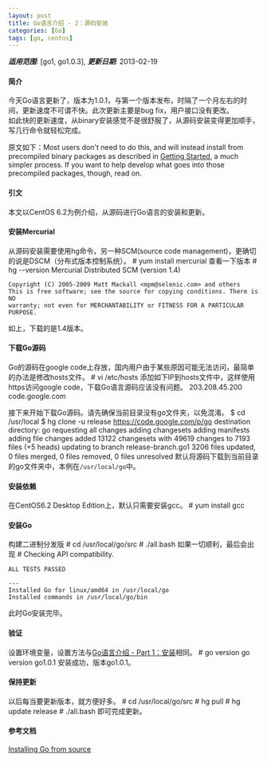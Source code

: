```yaml
---
layout: post
title: Go语言介绍 - 2：源码安装
categories: [Go]
tags: [go, centos]
---
```


***适用范围***: [go1, go1.0.3], ***更新日期***: 2013-02-19

#### 简介
今天Go语言更新了，版本为1.0.1，与第一个版本发布，时隔了一个月左右的时间，更新速度不可谓不快。此次更新主要是bug fix，用户接口没有更改。  
如此快的更新速度，从binary安装感觉不是很舒服了，从源码安装变得更加顺手，写几行命令就轻松完成。

原文如下：Most users don't need to do this, and will instead install from precompiled binary packages as described in [Getting Started][2], a much simpler process. If you want to help develop what goes into those precompiled packages, though, read on.

#### 引文
本文以CentOS 6.2为例介绍，从源码进行Go语言的安装和更新。

#### 安装Mercurial
从源码安装需要使用hg命令，另一种SCM(source code management)，更确切的说是DSCM（分布式版本控制系统）。
    # yum install mercurial
查看一下版本
    # hg --version
    Mercurial Distributed SCM (version 1.4)
    
    Copyright (C) 2005-2009 Matt Mackall <mpm@selenic.com> and others
    This is free software; see the source for copying conditions. There is NO
    warranty; not even for MERCHANTABILITY or FITNESS FOR A PARTICULAR PURPOSE.
如上，下载的是1.4版本。    
#### 下载Go源码
Go的源码在google code上存放，国内用户由于某些原因可能无法访问，最简单的办法是修改hosts文件。
    # vi /etc/hosts
添加如下IP到hosts文件中，这样使用https访问google code，下载Go语言源码应该没有问题。
    203.208.45.200 code.google.com

接下来开始下载Go源码。请先确保当前目录没有go文件夹，以免混淆。
    $ cd /usr/local
    $ hg clone -u release https://code.google.com/p/go
    destination directory: go
    requesting all changes
    adding changesets
    adding manifests
    adding file changes
    added 13122 changesets with 49619 changes to 7193 files (+5 heads)
    updating to branch release-branch.go1
    3206 files updated, 0 files merged, 0 files removed, 0 files unresolved
默认将源码下载到当前目录的go文件夹中，本例在`/usr/local/go`中。

#### 安装依赖
在CentOS6.2 Desktop Edition上，默认只需要安装gcc。
    # yum install gcc

#### 安装Go
构建二进制分发版
    # cd /usr/local/go/src
    # ./all.bash
如果一切顺利，最后会出现
    # Checking API compatibility.
    
    ALL TESTS PASSED
    
    ---
    Installed Go for linux/amd64 in /usr/local/go
    Installed commands in /usr/local/go/bin
此时Go安装完毕。

#### 验证
设置环境变量，设置方法与[Go语言介绍 - Part 1：安装][0]相同。
    # go version
    go version go1.0.1
安装成功，版本go1.0.1。

#### 保持更新
以后每当要更新版本，就方便好多。
    # cd /usr/local/go/src
    # hg pull
    # hg update release
    # ./all.bash
即可完成更新。

#### 参考文档
[Installing Go from source][1]

[0]: http://qizhanming.com/blog/2012/04/21/go-intro-1-install-on-centos
[1]: http://golang.org/doc/install/source
[2]: http://golang.org/doc/install
